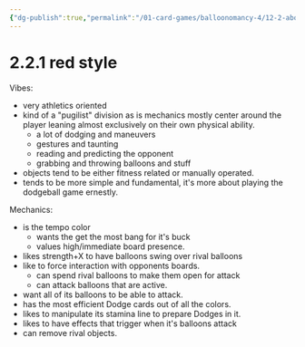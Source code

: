 ```yaml
---
{"dg-publish":true,"permalink":"/01-card-games/balloonomancy-4/12-2-about-red-style/"}
---
```


# 2.2.1 red style

Vibes:
- very athletics oriented 
- kind of a "pugilist" division as is mechanics mostly center around the player leaning almost exclusively on their own physical ability.
	- a lot of dodging and maneuvers
	- gestures and taunting 
	- reading and predicting the opponent 
	- grabbing and throwing balloons and stuff
- objects tend to be either fitness related or manually operated.
- tends to be more simple and fundamental, it's more about playing the dodgeball game ernestly.

Mechanics:
- is the tempo color 
	- wants the get the most bang for it's buck
	- values high/immediate board presence.
- likes strength+X to have balloons swing over rival balloons 
- like to force interaction with opponents boards.
	- can spend rival balloons to make them open for attack 
	- can attack balloons that are active.
- want all of its balloons to be able to attack.
- has the most efficient Dodge cards out of all the colors.
- likes to manipulate its stamina line to prepare Dodges in it.
- likes to have effects that trigger when it's balloons attack
- can remove rival objects.